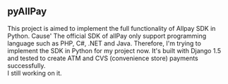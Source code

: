 ## pyAllPay ##
This project is aimed to implement the full functionality of Allpay SDK in Python.
Cause' The official SDK of allPay only support programming language such as PHP, C#, .NET and Java.
Therefore, I'm trying to implement the SDK in Python for my project now.
It's built with Django 1.5 and tested to create ATM and CVS (convenience store) payments successfully.    
I still working on it.
